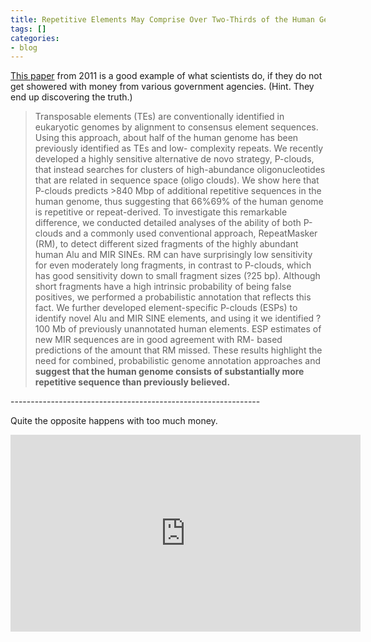 ```yaml
---
title: Repetitive Elements May Comprise Over Two-Thirds of the Human Genome
tags: []
categories:
- blog
---
```

[This paper](http://www.ncbi.nlm.nih.gov/pmc/articles/PMC3228813/) from 2011
is a good example of what scientists do, if they do not get showered with
money from various government agencies. (Hint. They end up discovering the
truth.)
<!--more-->

> Transposable elements (TEs) are conventionally identified in eukaryotic
genomes by alignment to consensus element sequences. Using this approach,
about half of the human genome has been previously identified as TEs and low-
complexity repeats. We recently developed a highly sensitive alternative de
novo strategy, P-clouds, that instead searches for clusters of high-abundance
oligonucleotides that are related in sequence space (oligo clouds). We show
here that P-clouds predicts >840 Mbp of additional repetitive sequences in the
human genome, thus suggesting that 66%69% of the human genome is repetitive or
repeat-derived. To investigate this remarkable difference, we conducted
detailed analyses of the ability of both P-clouds and a commonly used
conventional approach, RepeatMasker (RM), to detect different sized fragments
of the highly abundant human Alu and MIR SINEs. RM can have surprisingly low
sensitivity for even moderately long fragments, in contrast to P-clouds, which
has good sensitivity down to small fragment sizes (?25 bp). Although short
fragments have a high intrinsic probability of being false positives, we
performed a probabilistic annotation that reflects this fact. We further
developed element-specific P-clouds (ESPs) to identify novel Alu and MIR SINE
elements, and using it we identified ?100 Mb of previously unannotated human
elements. ESP estimates of new MIR sequences are in good agreement with RM-
based predictions of the amount that RM missed. These results highlight the
need for combined, probabilistic genome annotation approaches and **suggest
that the human genome consists of substantially more repetitive sequence than
previously believed.**

\--------------------------------------------------------------

Quite the opposite happens with too much money.

<iframe width="560" height="315" src="http://www.youtube.com/embed/Y3V2thsJ1Wc" frameborder="0"> </iframe>
